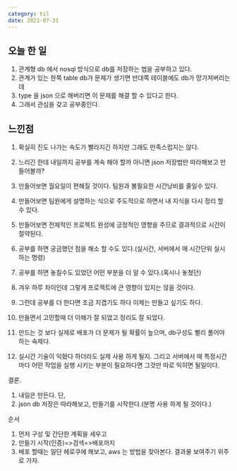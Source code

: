 ```yaml
---
category: til
date: 2021-07-31
---
```


## 오늘 한 일

1. 관계형 db 에서 nosql 방식으로 db를 저장하는 법을 공부하고 있다.
2. 관계가 있는 한쪽 table db가 문제가 생기면 반대쪽 테이블에도 db가 망가져버리는데
3. type 을 json 으로 해버리면 이 문제를 해결 할 수 있다고 한다.
4. 그래서 관심을 갖고 공부중인다.

## 느낀점

1. 확실히 진도 나가는 속도가 빨라지긴 하지만 그래도 만족스럽지는 않다.
2. 느리긴 한데 내일까지 공부를 계속 해야 할까 아니면 json 저장법만 따라해보고 만들어볼까?

3. 만들어보면 월요일이 편해질 것이다. 팀원과 불필요한 시간낭비를 줄일수 있다.
4. 만들어보면 팀원에게 설명하는 식으로 주도적으로 하면서 내 지식을 다시 정리 할 수 있다.
5. 만들어보면 전체적인 프로젝트 완성에 긍정적인 영향을 주므로 결과적으로 시간이 절약된다.

6. 공부를 하면 궁금했던 점을 해소 할 수도 있다.(실시간, 서버에서 매 시간단위 실시하는 명령)
7. 공부를 하면 놓칠수도 있었던 어떤 부분을 더 알 수 있다.(혹시나 놓쳤던)
8. 겨우 하루 차이인데 그렇게 프로젝트에 큰 영향이 있지는 않을 것이다.

9. 그런데 공부를 더 한다면 조금 지겹기도 하다 이제는 만들고 싶기도 하다.
10. 만들면서 고민할때 더 이해가 잘 되었고 정리도 잘 되었다.
11. 만드는 것 보다 실제로 배포가 더 문제가 될 확률이 높으며, db구성도 빨리 풀어야 하는 숙제다.
12. 실시간 기술이 익혔다 하더라도 실제 사용 하게 될지. 그리고 서버에서 매 특정시간마다 어떤 작업을 실행 시키는 부분이 필요하다면 그것만 따로 익히면 될일이다.

결론.

1. 내일은 만든다. 단,
2. json db 저장은 따라해보고, 만들기를 시작한다.(분명 사용 하게 될 것이다.)

순서

1. 먼저 구성 및 간단한 계획을 세우고
2. 만들기 시작(인증)=>검색=>배포까지
3. 배포 할때는 일단 헤로쿠에 해보고, aws 는 방법을 찾아본다. 결과물 보여주기 위주로 가자.
